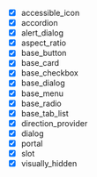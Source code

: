 - [x] accessible_icon
- [x] accordion
- [x] alert_dialog
- [x] aspect_ratio
- [x] base_button
- [x] base_card
- [x] base_checkbox
- [x] base_dialog
- [x] base_menu
- [x] base_radio
- [x] base_tab_list
- [x] direction_provider
- [x] dialog
- [x] portal
- [x] slot
- [x] visually_hidden
